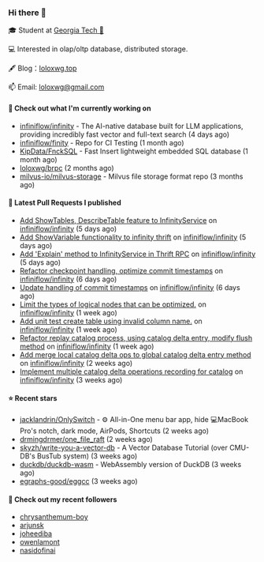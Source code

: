 ### Hi there 👋


 
🎓 Student at [Georgia Tech 🐝](https://www.gatech.edu/)

💻 Interested in olap/oltp database, distributed storage.

🖋 Blog：[loloxwg.top](https://loloxwg.top)



📫 Email: [loloxwg@gmail.com](mailto:loloxwg@gmail.com)



#### 👷 Check out what I'm currently working on

- [infiniflow/infinity](https://github.com/infiniflow/infinity) - The AI-native database built for LLM applications, providing incredibly fast vector and full-text search  (4 days ago)
- [infiniflow/finity](https://github.com/infiniflow/finity) - Repo for CI Testing (1 month ago)
- [KipData/FnckSQL](https://github.com/KipData/FnckSQL) - Fast Insert lightweight embedded SQL database (1 month ago)
- [loloxwg/brpc](https://github.com/loloxwg/brpc) (2 months ago)
- [milvus-io/milvus-storage](https://github.com/milvus-io/milvus-storage) - Milvus file storage format repo (3 months ago)

#### 🔨 Latest Pull Requests I published

- [Add ShowTables, DescribeTable feature to InfinityService](https://github.com/infiniflow/infinity/pull/537) on [infiniflow/infinity](https://github.com/infiniflow/infinity) (5 days ago)
- [Add ShowVariable functionality to infinity thrift](https://github.com/infiniflow/infinity/pull/536) on [infiniflow/infinity](https://github.com/infiniflow/infinity) (5 days ago)
- [Add &#39;Explain&#39; method to InfinityService in Thrift RPC](https://github.com/infiniflow/infinity/pull/532) on [infiniflow/infinity](https://github.com/infiniflow/infinity) (5 days ago)
- [Refactor checkpoint handling, optimize commit timestamps](https://github.com/infiniflow/infinity/pull/525) on [infiniflow/infinity](https://github.com/infiniflow/infinity) (6 days ago)
- [Update handling of commit timestamps](https://github.com/infiniflow/infinity/pull/514) on [infiniflow/infinity](https://github.com/infiniflow/infinity) (6 days ago)
- [Limit the types of logical nodes that can be optimized.](https://github.com/infiniflow/infinity/pull/507) on [infiniflow/infinity](https://github.com/infiniflow/infinity) (1 week ago)
- [Add unit test create table using invalid column name.](https://github.com/infiniflow/infinity/pull/493) on [infiniflow/infinity](https://github.com/infiniflow/infinity) (1 week ago)
- [Refactor replay catalog process, using catalog delta entry, modify flush method](https://github.com/infiniflow/infinity/pull/487) on [infiniflow/infinity](https://github.com/infiniflow/infinity) (1 week ago)
- [Add merge local catalog delta ops to global catalog delta entry method](https://github.com/infiniflow/infinity/pull/455) on [infiniflow/infinity](https://github.com/infiniflow/infinity) (2 weeks ago)
- [Implement multiple catalog delta operations recording for catalog](https://github.com/infiniflow/infinity/pull/450) on [infiniflow/infinity](https://github.com/infiniflow/infinity) (3 weeks ago)

#### ⭐ Recent stars

- [jacklandrin/OnlySwitch](https://github.com/jacklandrin/OnlySwitch) - ⚙️ All-in-One menu bar app, hide 💻MacBook Pro&#39;s notch, dark mode, AirPods, Shortcuts (2 weeks ago)
- [drmingdrmer/one_file_raft](https://github.com/drmingdrmer/one_file_raft) (2 weeks ago)
- [skyzh/write-you-a-vector-db](https://github.com/skyzh/write-you-a-vector-db) - A Vector Database Tutorial (over CMU-DB&#39;s BusTub system) (3 weeks ago)
- [duckdb/duckdb-wasm](https://github.com/duckdb/duckdb-wasm) - WebAssembly version of DuckDB (3 weeks ago)
- [egraphs-good/eggcc](https://github.com/egraphs-good/eggcc) (3 weeks ago)

#### 👯 Check out my recent followers

- [chrysanthemum-boy](https://github.com/chrysanthemum-boy)
- [arjunsk](https://github.com/arjunsk)
- [joheediba](https://github.com/joheediba)
- [owenlamont](https://github.com/owenlamont)
- [nasidofinai](https://github.com/nasidofinai)

